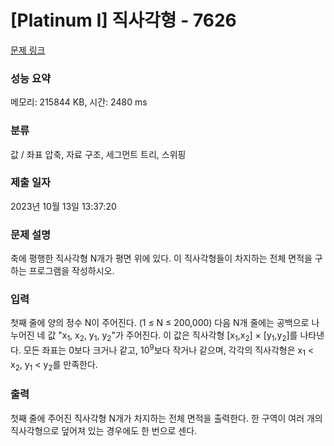 # [Platinum I] 직사각형 - 7626 

[문제 링크](https://www.acmicpc.net/problem/7626) 

### 성능 요약

메모리: 215844 KB, 시간: 2480 ms

### 분류

값 / 좌표 압축, 자료 구조, 세그먼트 트리, 스위핑

### 제출 일자

2023년 10월 13일 13:37:20

### 문제 설명

<p>축에 평행한 직사각형 N개가 평면 위에 있다. 이 직사각형들이 차지하는 전체 면적을 구하는 프로그램을 작성하시오.</p>

### 입력 

 <p>첫째 줄에 양의 정수 N이 주어진다. (1 ≤ N ≤ 200,000) 다음 N개 줄에는 공백으로 나누어진 네 값 "x<sub>1</sub>, x<sub>2</sub>, y<sub>1</sub>, y<sub>2</sub>"가 주어진다. 이 값은 직사각형 [x<sub>1</sub>,x<sub>2</sub>] × [y<sub>1</sub>,y<sub>2</sub>]를 나타낸다. 모든 좌표는 0보다 크거나 같고, 10<sup>9</sup>보다 작거나 같으며, 각각의 직사각형은 x<sub>1</sub> < x<sub>2</sub>, y<sub>1</sub> < y<sub>2</sub>를 만족한다.</p>

### 출력 

 <p>첫째 줄에 주어진 직사각형 N개가 차지하는 전체 면적을 출력한다. 한 구역이 여러 개의 직사각형으로 덮어져 있는 경우에도 한 번으로 센다.</p>

